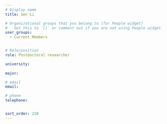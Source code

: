```yaml
---
# Display name
title: Gen Li

# Organizational groups that you belong to (for People widget)
#   Set this to `[]` or comment out if you are not using People widget.
user_groups:
  - Current Members


# Role/position
role: Postdoctoral researcher        

university: 
  
major: 

# email 
email:

# phone 
telephone:


sort_order: 210
---
```




